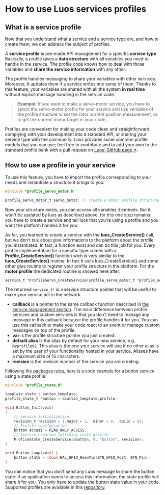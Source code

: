 # How to use Luos services profiles

## What is a service profile

Now that you understand what a service and a service type are, and how to create them, we can address the subject of profiles.

A **service profile** is pre-made API management for a specific **service type**. Basically, a profile gives a **data structure** with all variables you need to handle in the service. The profile code knows how to deal with those variables and **share the service information** with any other.

The profile handles messaging to share your variables with other services. Moreover, It updates them if a service writes into some of them. Thanks to this feature, your variables are shared with all the system **in real time** without explicit message handling in the service code.

> **Example:** If you want to make a servo-motor service, you have to select the servo-motor profile for your service and use variables of the profile structure to set the rotor current position measurement, or to get the current motor target in your code.

Profiles are convenient for making your code clean and straightforward, complying with your development into a standard API, or sharing your service type with the community.
Luos provides some common profile models that you can use; feel free to contribute and to add your own to the standard profile bank with a pull request on <a href="https://github.com/Luos-io" target="_blank">Luos' GitHub page &#8599;</a>.

## How to use a profile in your service

To use this feature, you have to import the profile corresponding to your needs and instantiate a structure it brings to you:
```c
#include "profile_servo_motor.h"

profile_servo_motor_t servo_motor; // create a motor profile structure
```
Now your structure exists, you can access all variables it embeds. But it won't be updated by luos as described above, for this one step remains: you have to create a service and tell luos that you're using a profile and you want the platform handles it for you.

As far, you learned to create a service with the **luos_CreateService()** call, but we don't talk about give informations to the platform about the profile you instantiated. In fact, a function exist and can do this job for you. Every profile implementation for a specific type comes with a **Profile_CreateService()** function wich is very similar to the **luos_CreateService()** routine. In fact it calls luos_CreateService() and some other glue routine to register your profile structure in the platform. For the **motor profile** the dedicated routine is showed here after:

```c
service_t *ProfileServo_CreateService(profile_servo_motor_t *profile_servo_motor, SERVICE_CB callback, const char *alias, revision_t revision);
```

The returned `service_t*` is a service structure pointer that will be useful to make your service act in the network.

- **callback** is a pointer to the same callback function described in [the service management section](./service_api.html#how-to-create-and-initialize-a-service). The main difference between profile services and custom services is that you don't need to manage any message in this callback because the profile handles it for you.
 You can use this callback to make your code react to an event or manage custom messages on top of the profile.
- **var** is the profile structure pointer you just created.
- **default alias** is the alias by default for your new service, e.g. `Myprofile02`. This alias is the one your service will use if no other alias is set by the user of your functionality hosted in your service. Aliases have a maximum size of 16 characters.
- **revision** is the revision number of the service you are creating.

Following the [packages rules](../package/package.html#basic-services-functions), here is a code example for a button service using a state profile:

```c
#include "profile_state.h"

template_state_t button_template;
profile_state_t *button = &button_template.profile;

void Button_Init(void)
{
    // service initialization
    revision_t revision = {.major = 1, .minor = 0, .build = 0};
    // Profile configuration
    button.access = READ_ONLY_ACCESS;
    // Service creation following state profile
    ProfileState_CreateService(&button, 0, "button", revision);
}

void Button_Loop(void) {
    button.state = (bool)HAL_GPIO_ReadPin(BTN_GPIO_Port, BTN_Pin);
}
```

You can notice that you don't send any Luos message to share the button state: if an application wants to access this information, the state profile will share it for you. You only have to update the button state value in your code. Supported profiles are available in this [repository](https://github.com/Luos-io/Luos/tree/master/Profiles).
